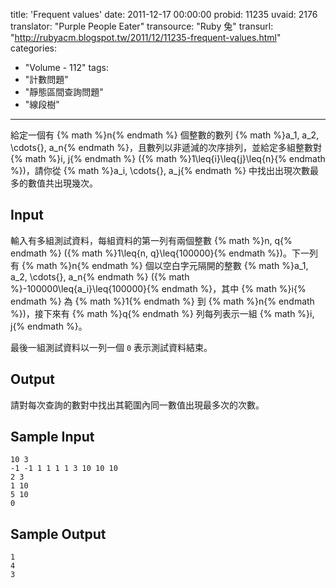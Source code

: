 title: 'Frequent values'
date: 2011-12-17 00:00:00
probid: 11235
uvaid: 2176
translator: "Purple People Eater"
transource: "Ruby 兔"
transurl: "http://rubyacm.blogspot.tw/2011/12/11235-frequent-values.html"
categories:
- "Volume - 112"
tags:
- "計數問題"
- "靜態區間查詢問題"
- "線段樹"
---

給定一個有 {% math %}n{% endmath %} 個整數的數列 {% math %}a_1, a_2, \cdots{}, a_n{% endmath %}，且數列以非遞減的次序排列，並給定多組整數對 {% math %}i, j{% endmath %} ({% math %}1\leq{i}\leq{j}\leq{n}{% endmath %})，請你從 {% math %}a_i, \cdots{}, a_j{% endmath %} 中找出出現次數最多的數值共出現幾次。

## Input ##

輸入有多組測試資料，每組資料的第一列有兩個整數 {% math %}n, q{% endmath %} ({% math %}1\leq{n, q}\leq{100000}{% endmath %})。下一列有 {% math %}n{% endmath %} 個以空白字元隔開的整數 {% math %}a_1, a_2, \cdots{}, a_n{% endmath %} ({% math %}-100000\leq{a_i}\leq{100000}{% endmath %}，其中 {% math %}i{% endmath %} 為 {% math %}1{% endmath %} 到 {% math %}n{% endmath %})，接下來有 {% math %}q{% endmath %} 列每列表示一組 {% math %}i, j{% endmath %}。

最後一組測試資料以一列一個 `0` 表示測試資料結束。

## Output ##

請對每次查詢的數對中找出其範圍內同一數值出現最多次的次數。

## Sample Input ##

	10 3
	-1 -1 1 1 1 1 3 10 10 10
	2 3
	1 10
	5 10
	0

## Sample Output ##

	1
	4
	3